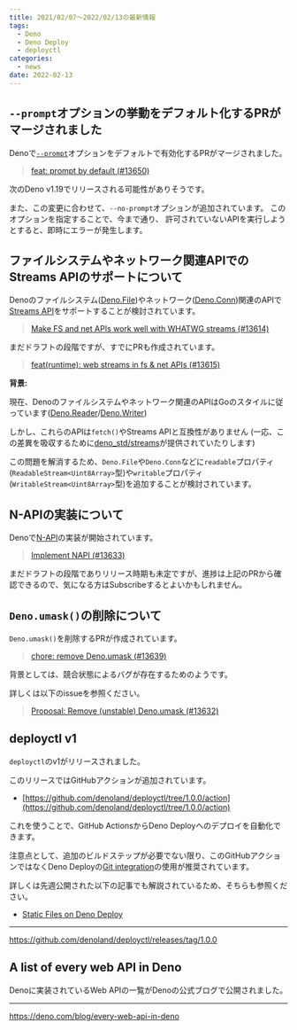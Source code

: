 ```yaml
---
title: 2021/02/07〜2022/02/13の最新情報
tags:
  - Deno
  - Deno Deploy
  - deployctl
categories:
  - news
date: 2022-02-13
---
```


## `--prompt`オプションの挙動をデフォルト化するPRがマージされました

Denoで[`--prompt`](https://deno.land/manual@v1.18.2/getting_started/command_line_interface#other-runtime-flags)オプションをデフォルトで有効化するPRがマージされました。

> [feat: prompt by default (#13650)](https://github.com/denoland/deno/pull/13650)

次のDeno v1.19でリリースされる可能性がありそうです。

また、この変更に合わせて、`--no-prompt`オプションが追加されています。
このオプションを指定することで、今まで通り、 許可されていないAPIを実行しようとすると、即時にエラーが発生します。

## ファイルシステムやネットワーク関連APIでのStreams APIのサポートについて

Denoのファイルシステム([Deno.File](https://doc.deno.land/https://raw.githubusercontent.com/denoland/deno/v1.18.2/cli/dts/lib.deno.ns.d.ts/~/Deno.File))やネットワーク([Deno.Conn](https://doc.deno.land/https://raw.githubusercontent.com/denoland/deno/v1.18.2/ext/net/lib.deno_net.d.ts/~/Deno.Conn))関連のAPIで[Streams API](https://developer.mozilla.org/ja/docs/Web/API/Streams_API)をサポートすることが検討されています。

> [Make FS and net APIs work well with WHATWG streams (#13614)](https://github.com/denoland/deno/issues/13614)

まだドラフトの段階ですが、すでにPRも作成されています。

> [feat(runtime): web streams in fs & net APIs (#13615)](https://github.com/denoland/deno/pull/13615)

**背景:**

現在、Denoのファイルシステムやネットワーク関連のAPIはGoのスタイルに従っています([Deno.Reader](https://doc.deno.land/https://raw.githubusercontent.com/denoland/deno/v1.18.2/cli/dts/lib.deno.ns.d.ts/~/Deno.Reader)/[Deno.Writer](https://doc.deno.land/https://raw.githubusercontent.com/denoland/deno/v1.18.2/cli/dts/lib.deno.ns.d.ts/~/Deno.Writer))

しかし、これらのAPIは`fetch()`やStreams APIと互換性がありません (一応、この差異を吸収するために[deno_std/streams](https://deno.land/std@0.125.0/streams)が提供されていたりします)

この問題を解消するため、`Deno.File`や`Deno.Conn`などに`readable`プロパティ(`ReadableStream<Uint8Array>`型)や`writable`プロパティ(`WritableStream<Uint8Array>`型)を追加することが検討されています。

## N-APIの実装について

Denoで[N-API](https://nodejs.org/docs/latest-v17.x/api/n-api.html)の実装が開始されています。

> [Implement NAPI (#13633)](https://github.com/denoland/deno/pull/13633)

まだドラフトの段階でありリリース時期も未定ですが、進捗は上記のPRから確認できるので、気になる方はSubscribeするとよいかもしれません。

## `Deno.umask()`の削除について

`Deno.umask()`を削除するPRが作成されています。

> [chore: remove Deno.umask (#13639)](https://github.com/denoland/deno/pull/13639)

背景としては、競合状態によるバグが存在するためのようです。

詳しくは以下のissueを参照ください。

> [Proposal: Remove (unstable) Deno.umask (#13632)](https://github.com/denoland/deno/issues/13632)

## deployctl v1

`deployctl`のv1がリリースされました。

このリリースではGitHubアクションが追加されています。

- [https://github.com/denoland/deployctl/tree/1.0.0/action](https://github.com/denoland/deployctl/tree/1.0.0/action)

これを使うことで、GitHub ActionsからDeno Deployへのデプロイを自動化できます。

注意点として、追加のビルドステップが必要でない限り、このGitHubアクションではなくDeno Deployの[Git integration](https://deno.com/deploy/docs/projects#git-integration)の使用が推奨されています。

詳しくは先週公開された以下の記事でも解説されているため、そちらも参照ください。

- [Static Files on Deno Deploy](https://deno.com/blog/deploy-static-files)

---

https://github.com/denoland/deployctl/releases/tag/1.0.0

## A list of every web API in Deno

Denoに実装されているWeb APIの一覧がDenoの公式ブログで公開されました。

---

https://deno.com/blog/every-web-api-in-deno

